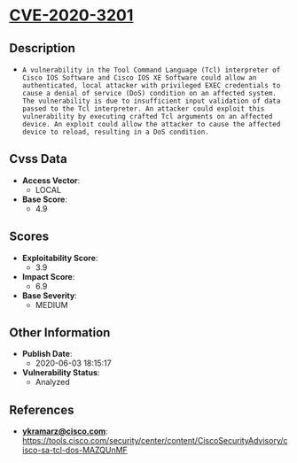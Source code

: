 
# [CVE-2020-3201](https://tools.cisco.com/security/center/content/CiscoSecurityAdvisory/cisco-sa-tcl-dos-MAZQUnMF)

## Description

- `A vulnerability in the Tool Command Language (Tcl) interpreter of Cisco IOS Software and Cisco IOS XE Software could allow an authenticated, local attacker with privileged EXEC credentials to cause a denial of service (DoS) condition on an affected system. The vulnerability is due to insufficient input validation of data passed to the Tcl interpreter. An attacker could exploit this vulnerability by executing crafted Tcl arguments on an affected device. An exploit could allow the attacker to cause the affected device to reload, resulting in a DoS condition.`

## Cvss Data

- **Access Vector**:
  - LOCAL
- **Base Score**:
  - 4.9

## Scores

- **Exploitability Score**:
  - 3.9
- **Impact Score**:
  - 6.9
- **Base Severity**:
  - MEDIUM

## Other Information

- **Publish Date**:
  - 2020-06-03 18:15:17
- **Vulnerability Status**:
  - Analyzed

## References

- **ykramarz@cisco.com**: https://tools.cisco.com/security/center/content/CiscoSecurityAdvisory/cisco-sa-tcl-dos-MAZQUnMF
